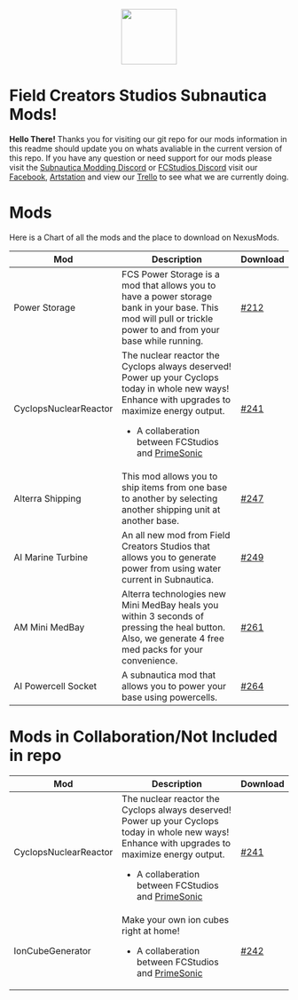 ﻿
<p align="center">
  <img width="100" height="100" src="https://i.imgur.com/DHjcUQS.png">
</p>

# Field Creators Studios Subnautica Mods!

**Hello There!**
Thanks you for visiting our git repo for our mods information in this readme should update you on whats avaliable in the current version of this repo. If you have any question or need support for our mods please visit the [Subnautica Modding Discord](https://discordapp.com/invite/UpWuWwq) or [FCStudios Discord](https://discordapp.com/invite/szc7m5M) visit our [Facebook](https://www.facebook.com/FCSTools/), [Artstation](https://www.artstation.com/fieldcreatorsstudios) and view our [Trello](https://trello.com/b/Rqit6I94/fcs-subnatica-mods) to see what we are currently doing.


# Mods

Here is a Chart of all the mods and the place to download on NexusMods.

| Mod |Description  | Download
|--|--|--|
|  Power Storage| FCS Power Storage is a mod that allows you to have a power storage bank in your base. This mod will pull or trickle power to and from your base while running. | [#212](https://www.nexusmods.com/subnautica/mods/212)
| CyclopsNuclearReactor |The nuclear reactor the Cyclops always deserved! Power up your Cyclops today in whole new ways! Enhance with upgrades to maximize energy output.   <ul><li>A collaberation between FCStudios and [PrimeSonic](https://www.nexusmods.com/subnautica/users/1733280)| [#241](https://www.nexusmods.com/subnautica/mods/241)
| Alterra Shipping|This mod allows you to ship items from one base to another by selecting another shipping unit at another base.| [#247](https://www.nexusmods.com/subnautica/mods/247)
|AI Marine Turbine|An all new mod from Field Creators Studios that allows you to generate power from using water current in Subnautica.|[#249](https://www.nexusmods.com/subnautica/mods/249)
|AM Mini MedBay|Alterra technologies new Mini MedBay heals you within 3 seconds of pressing the heal button. Also, we generate 4 free med packs for your convenience.|[#261](https://www.nexusmods.com/subnautica/mods/261)
|AI Powercell Socket|A subnautica mod that allows you to power your base using powercells.|[#264](https://www.nexusmods.com/subnautica/mods/264)

# Mods in Collaboration/Not Included in repo


|Mod|Description  | Download
|--|--|--|
| CyclopsNuclearReactor  | The nuclear reactor the Cyclops always deserved! Power up your Cyclops today in whole new ways! Enhance with upgrades to maximize energy output.   <ul><li>A collaberation between FCStudios and [PrimeSonic](https://www.nexusmods.com/subnautica/users/1733280) | [#241](https://www.nexusmods.com/subnautica/mods/241) |
| IonCubeGenerator|Make your own ion cubes right at home!<ul><li>A collaberation between FCStudios and [PrimeSonic](https://www.nexusmods.com/subnautica/users/1733280) |[#242](https://www.nexusmods.com/subnautica/mods/242)
